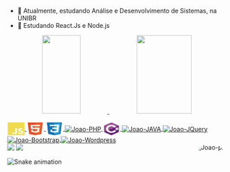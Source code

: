 - 🔭 Atualmente, estudando Análise e Desenvolvimento de Sistemas, na UNIBR
- 🌱 Estudando React.Js e Node.js


<div align="center">
  <a href="https://github.com/JoaoGorgonio">
  <img height="180em" width="42%" src="https://github-readme-stats.vercel.app/api?username=JoaoGorgonio&show_icons=true&theme=dracula&include_all_commits=true&count_private=true"/>
  <img height="180em" width="50%" src="https://github-readme-stats.vercel.app/api/top-langs/?username=JoaoGorgonio&layout=compact&langs_count=7&theme=dracula"/>
</div>
<div style="display: inline_block"><br>
  <img align="center" alt="Joao-JS" height="30" width="40" src="https://raw.githubusercontent.com/devicons/devicon/master/icons/javascript/javascript-plain.svg">
  <img align="center" alt="Joao-HTML" height="30" width="40" src="https://raw.githubusercontent.com/devicons/devicon/master/icons/html5/html5-original.svg">
  <img align="center" alt="Joao-CSS" height="30" width="40" src="https://raw.githubusercontent.com/devicons/devicon/master/icons/css3/css3-original.svg">
  <img align="center" alt="Joao-PHP" height="30" width="40" src="https://cdn.jsdelivr.net/gh/devicons/devicon/icons/php/php-original.svg">
  <img align="center" alt="Joao-Csharp" height="30" width="40" src="https://raw.githubusercontent.com/devicons/devicon/master/icons/csharp/csharp-original.svg">
  <img align="center" alt="Joao-JAVA" height="30" width="40" src="https://cdn.jsdelivr.net/gh/devicons/devicon/icons/java/java-original.svg">
  <img align="center" alt="Joao-JQuery" height="30" width="40" src="https://cdn.jsdelivr.net/gh/devicons/devicon/icons/jquery/jquery-plain-wordmark.svg">
  <img align="center" alt="Joao-Bootstrap" height="30" width="40" src="https://cdn.jsdelivr.net/gh/devicons/devicon/icons/bootstrap/bootstrap-original.svg">
  <img align="center" alt="Joao-Wordpress" height="30" width="40" src="https://cdn.jsdelivr.net/gh/devicons/devicon/icons/wordpress/wordpress-original.svg">
</div>

<img align="right" alt="Joao-pic" height="150" style="border-radius:50px;" src="https://cdn.discordapp.com/attachments/515217604860837888/977372310182952990/download20220505213522.png">
<div> 
  <a href = "mailto:joaogorgonio1@gmail.com"><img src="https://img.shields.io/badge/Microsoft_Outlook-0078D4?style=for-the-badge&logo=microsoft-outlook&logoColor=white" target="_blank"></a>
  <a href="https://www.linkedin.com/in/joao-gorgonio/" target="_blank"><img src="https://img.shields.io/badge/-LinkedIn-%230077B5?style=for-the-badge&logo=linkedin&logoColor=white" target="_blank"></a> 
 
 
 ![Snake animation](https://github.com/joaogorgonio/joaogorgonio/blob/output/github-contribution-grid-snake.svg)
 
</div>

